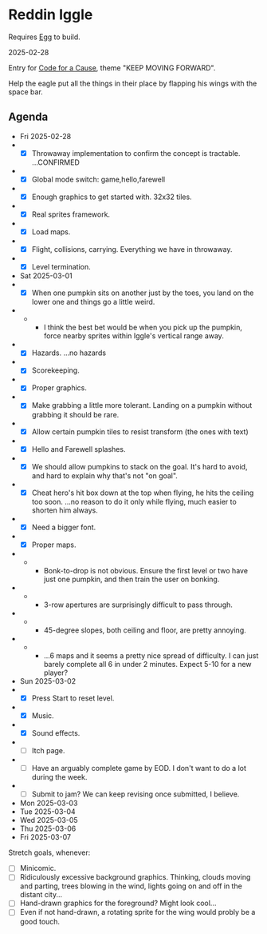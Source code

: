 # Reddin Iggle

Requires [Egg](https://github.com/aksommerville/egg) to build.

2025-02-28

Entry for [Code for a Cause](https://itch.io/jam/code-for-a-cause), theme "KEEP MOVING FORWARD".

Help the eagle put all the things in their place by flapping his wings with the space bar.

## Agenda

- Fri 2025-02-28
- - [x] Throwaway implementation to confirm the concept is tractable. ...CONFIRMED
- - [x] Global mode switch: game,hello,farewell
- - [x] Enough graphics to get started with. 32x32 tiles.
- - [x] Real sprites framework.
- - [x] Load maps.
- - [x] Flight, collisions, carrying. Everything we have in throwaway.
- - [x] Level termination.
- Sat 2025-03-01
- - [x] When one pumpkin sits on another just by the toes, you land on the lower one and things go a little weird.
- - - I think the best bet would be when you pick up the pumpkin, force nearby sprites within Iggle's vertical range away.
- - [x] Hazards. ...no hazards
- - [x] Scorekeeping.
- - [x] Proper graphics.
- - [x] Make grabbing a little more tolerant. Landing on a pumpkin without grabbing it should be rare.
- - [x] Allow certain pumpkin tiles to resist transform (the ones with text)
- - [x] Hello and Farewell splashes.
- - [x] We should allow pumpkins to stack on the goal. It's hard to avoid, and hard to explain why that's not "on goal".
- - [x] Cheat hero's hit box down at the top when flying, he hits the ceiling too soon. ...no reason to do it only while flying, much easier to shorten him always.
- - [x] Need a bigger font.
- - [x] Proper maps.
- - - Bonk-to-drop is not obvious. Ensure the first level or two have just one pumpkin, and then train the user on bonking.
- - - 3-row apertures are surprisingly difficult to pass through.
- - - 45-degree slopes, both ceiling and floor, are pretty annoying.
- - - ...6 maps and it seems a pretty nice spread of difficulty. I can just barely complete all 6 in under 2 minutes. Expect 5-10 for a new player?
- Sun 2025-03-02
- - [x] Press Start to reset level.
- - [x] Music.
- - [x] Sound effects.
- - [ ] Itch page.
- - [ ] Have an arguably complete game by EOD. I don't want to do a lot during the week.
- - [ ] Submit to jam? We can keep revising once submitted, I believe.
- Mon 2025-03-03
- Tue 2025-03-04
- Wed 2025-03-05
- Thu 2025-03-06
- Fri 2025-03-07

Stretch goals, whenever:
- [ ] Minicomic.
- [ ] Ridiculously excessive background graphics. Thinking, clouds moving and parting, trees blowing in the wind, lights going on and off in the distant city...
- [ ] Hand-drawn graphics for the foreground? Might look cool...
- [ ] Even if not hand-drawn, a rotating sprite for the wing would probly be a good touch.
